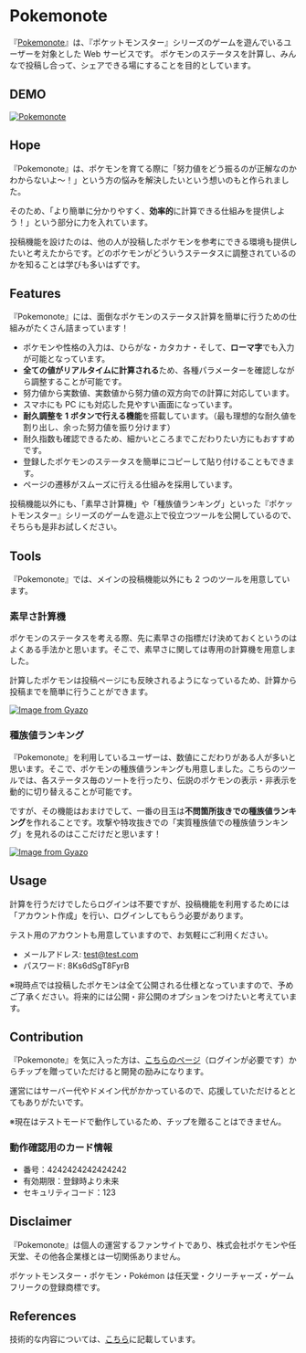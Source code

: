 # Pokemonote

『[Pokemonote](https://pokemonote.com/)』は、『ポケットモンスター』シリーズのゲームを遊んでいるユーザーを対象とした Web サービスです。
ポケモンのステータスを計算し、みんなで投稿し合って、シェアできる場にすることを目的としています。

## DEMO

[![Pokemonote](https://i.gyazo.com/ddd714c806ca795e579b2cd2fb45e92a.gif)](https://gyazo.com/ddd714c806ca795e579b2cd2fb45e92a)

## Hope

『Pokemonote』は、ポケモンを育てる際に「努力値をどう振るのが正解なのかわからないよ〜！」という方の悩みを解決したいという想いのもと作られました。

そのため、「より簡単に分かりやすく、**効率的**に計算できる仕組みを提供しよう！」という部分に力を入れています。

投稿機能を設けたのは、他の人が投稿したポケモンを参考にできる環境も提供したいと考えたからです。どのポケモンがどういうステータスに調整されているのかを知ることは学びも多いはずです。

## Features

『Pokemonote』には、面倒なポケモンのステータス計算を簡単に行うための仕組みがたくさん詰まっています！

- ポケモンや性格の入力は、ひらがな・カタカナ・そして、**ローマ字**でも入力が可能となっています。
- **全ての値がリアルタイムに計算される**ため、各種パラメーターを確認しながら調整することが可能です。
- 努力値から実数値、実数値から努力値の双方向での計算に対応しています。
- スマホにも PC にも対応した見やすい画面になっています。
- **耐久調整を 1 ボタンで行える機能**を搭載しています。（最も理想的な耐久値を割り出し、余った努力値を振り分けます）
- 耐久指数も確認できるため、細かいところまでこだわりたい方にもおすすめです。
- 登録したポケモンのステータスを簡単にコピーして貼り付けることもできます。
- ページの遷移がスムーズに行える仕組みを採用しています。

投稿機能以外にも、「素早さ計算機」や「種族値ランキング」といった『ポケットモンスター』シリーズのゲームを遊ぶ上で役立つツールを公開しているので、そちらも是非お試しください。

## Tools

『Pokemonote』では、メインの投稿機能以外にも 2 つのツールを用意しています。

### 素早さ計算機

ポケモンのステータスを考える際、先に素早さの指標だけ決めておくというのはよくある手法かと思います。そこで、素早さに関しては専用の計算機を用意しました。

計算したポケモンは投稿ページにも反映されるようになっているため、計算から投稿までを簡単に行うことができます。

[![Image from Gyazo](https://i.gyazo.com/dc50de2c4256f0b75af71b559bf20bf5.gif)](https://gyazo.com/dc50de2c4256f0b75af71b559bf20bf5)

### 種族値ランキング

『Pokemonote』を利用しているユーザーは、数値にこだわりがある人が多いと思います。そこで、ポケモンの種族値ランキングも用意しました。こちらのツールでは、各ステータス毎のソートを行ったり、伝説のポケモンの表示・非表示を動的に切り替えることが可能です。

ですが、その機能はおまけでして、一番の目玉は**不問箇所抜きでの種族値ランキング**を作れることです。攻撃や特攻抜きでの「実質種族値での種族値ランキング」を見れるのはここだけだと思います！

[![Image from Gyazo](https://i.gyazo.com/805b815350a5665fda53a19fe3f25f4f.gif)](https://gyazo.com/805b815350a5665fda53a19fe3f25f4f)

## Usage

計算を行うだけでしたらログインは不要ですが、投稿機能を利用するためには「アカウント作成」を行い、ログインしてもらう必要があります。

テスト用のアカウントも用意していますので、お気軽にご利用ください。

- メールアドレス: test@test.com
- パスワード: 8Ks6dSgT8FyrB

※現時点では投稿したポケモンは全て公開される仕様となっていますので、予めご了承ください。将来的には公開・非公開のオプションをつけたいと考えています。

## Contribution

『Pokemonote』を気に入った方は、[こちらのページ](https://pokemonote.com/give-tip)（ログインが必要です）からチップを贈っていただけると開発の励みになります。

運営にはサーバー代やドメイン代がかかっているので、応援していただけるととてもありがたいです。

※現在はテストモードで動作しているため、チップを贈ることはできません。

### 動作確認用のカード情報

- 番号：4242424242424242
- 有効期限：登録時より未来
- セキュリティコード：123

## Disclaimer

『Pokemonote』は個人の運営するファンサイトであり、株式会社ポケモンや任天堂、その他各企業様とは一切関係ありません。

ポケットモンスター・ポケモン・Pokémon は任天堂・クリーチャーズ・ゲームフリークの登録商標です。

## References

技術的な内容については、[こちら](https://github.com/lefmarna/pokemonote_backend#readme)に記載しています。
